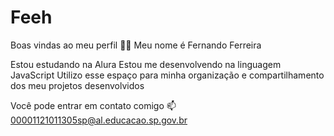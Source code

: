 # Feeh
Boas vindas ao meu perfil 💙💙
Meu nome é Fernando Ferreira 

Estou estudando na Alura
Estou me desenvolvendo na linguagem JavaScript
Utilizo esse espaço para minha organização e compartilhamento dos meu projetos desenvolvidos

Você pode entrar em contato comigo 📫
00001121011305sp@al.educacao.sp.gov.br
